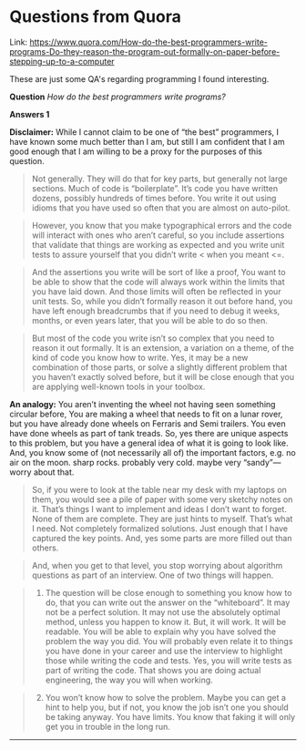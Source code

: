 # Questions from Quora 


Link: https://www.quora.com/How-do-the-best-programmers-write-programs-Do-they-reason-the-program-out-formally-on-paper-before-stepping-up-to-a-computer


These are just some QA's regarding programming I found interesting.

**Question**
*How do the best programmers write programs?*


**Answers 1**

 **Disclaimer:** While I cannot claim to be one of “the best” programmers, I have known some much better than I am, but still I am confident that I am good enough that I am willing to be a proxy for the purposes of this question.

> Not generally. They will do that for key parts, but generally not large sections. Much of code is “boilerplate”. It’s code you have written dozens, possibly hundreds of times before. You write it out using idioms that you have used so often that you are almost on auto-pilot.

> However, you know that you make typographical errors and the code will interact with ones who aren’t careful, so you include assertions that validate that things are working as expected and you write unit tests to assure yourself that you didn’t write < when you meant <=.

> And the assertions you write will be sort of like a proof, You want to be able to show that the code will always work within the limits that you have laid down. And those limits will often be reflected in your unit tests. So, while you didn’t formally reason it out before hand, you have left enough breadcrumbs that if you need to debug it weeks, months, or even years later, that you will be able to do so then.

> But most of the code you write isn’t so complex that you need to reason it out formally. It is an extension, a variation on a theme, of the kind of code you know how to write. Yes, it may be a new combination of those parts, or solve a slightly different problem that you haven’t exactly solved before, but it will be close enough that you are applying well-known tools in your toolbox.

**An analogy:** You aren’t inventing the wheel not having seen something circular before, You are making a wheel that needs to fit on a lunar rover, but you have already done wheels on Ferraris and Semi trailers. You even have done wheels as part of tank treads. So, yes there are unique aspects to this problem, but you have a general idea of what it is going to look like. And, you know some of (not necessarily all of) the important factors, e.g. no air on the moon. sharp rocks. probably very cold. maybe very “sandy”—worry about that.

> So, if you were to look at the table near my desk with my laptops on them, you would see a pile of paper with some very sketchy notes on it. That’s things I want to implement and ideas I don’t want to forget. None of them are complete. They are just hints to myself. That’s what I need. Not completely formalized solutions. Just enough that I have captured the key points. And, yes some parts are more filled out than others.

> And, when you get to that level, you stop worrying about algorithm questions as part of an interview. One of two things will happen.

> 1. The question will be close enough to something you know how to do, that you can write out the answer on the “whiteboard”. It may not be a perfect solution. It may not use the absolutely optimal method, unless you happen to know it. But, it will work. It will be readable. You will be able to explain why you have solved the problem the way you did. You will probably even relate it to things you have done in your career and use the interview to highlight those while writing the code and tests. Yes, you will write tests as part of writing the code. That shows you are doing actual engineering, the way you will when working.

> 2. You won’t know how to solve the problem. Maybe you can get a hint to help you, but if not, you know the job isn’t one you should be taking anyway. You have limits. You know that faking it will only get you in trouble in the long run. 

-----------------------------------------------------------------------------------








